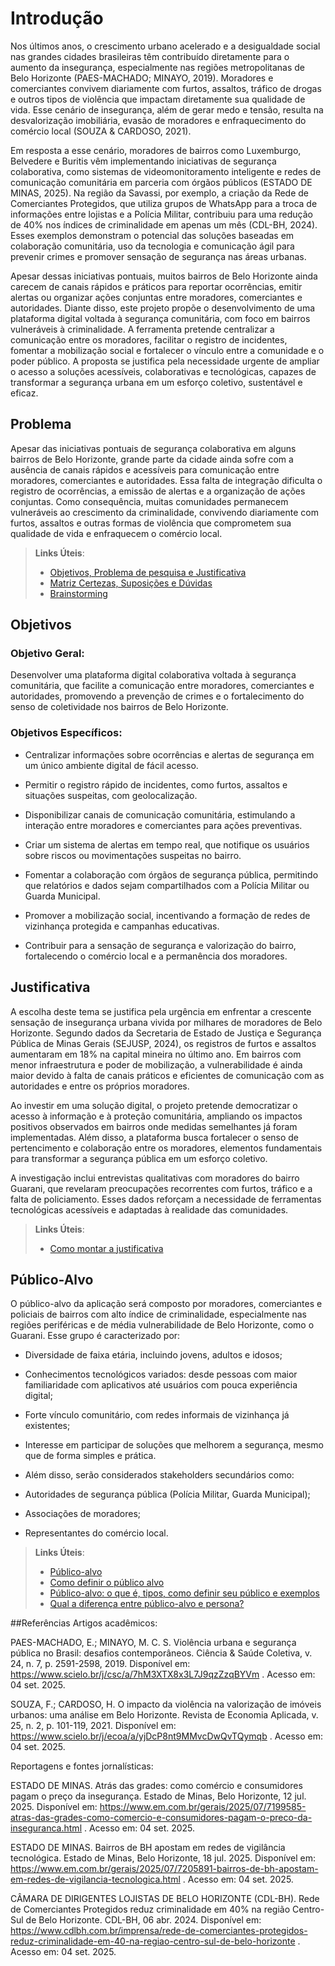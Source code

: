 # Introdução

Nos últimos anos, o crescimento urbano acelerado e a desigualdade social nas grandes cidades brasileiras têm contribuído diretamente para o aumento da insegurança, especialmente nas regiões metropolitanas de Belo Horizonte (PAES-MACHADO; MINAYO, 2019). Moradores e comerciantes convivem diariamente com furtos, assaltos, tráfico de drogas e outros tipos de violência que impactam diretamente sua qualidade de vida. Esse cenário de insegurança, além de gerar medo e tensão, resulta na desvalorização imobiliária, evasão de moradores e enfraquecimento do comércio local (SOUZA & CARDOSO, 2021).

Em resposta a esse cenário, moradores de bairros como Luxemburgo, Belvedere e Buritis vêm implementando iniciativas de segurança colaborativa, como sistemas de videomonitoramento inteligente e redes de comunicação comunitária em parceria com órgãos públicos (ESTADO DE MINAS, 2025). Na região da Savassi, por exemplo, a criação da Rede de Comerciantes Protegidos, que utiliza grupos de WhatsApp para a troca de informações entre lojistas e a Polícia Militar, contribuiu para uma redução de 40% nos índices de criminalidade em apenas um mês (CDL-BH, 2024). Esses exemplos demonstram o potencial das soluções baseadas em colaboração comunitária, uso da tecnologia e comunicação ágil para prevenir crimes e promover sensação de segurança nas áreas urbanas.

Apesar dessas iniciativas pontuais, muitos bairros de Belo Horizonte ainda carecem de canais rápidos e práticos para reportar ocorrências, emitir alertas ou organizar ações conjuntas entre moradores, comerciantes e autoridades. Diante disso, este projeto propõe o desenvolvimento de uma plataforma digital voltada à segurança comunitária, com foco em bairros vulneráveis à criminalidade. A ferramenta pretende centralizar a comunicação entre os moradores, facilitar o registro de incidentes, fomentar a mobilização social e fortalecer o vínculo entre a comunidade e o poder público. A proposta se justifica pela necessidade urgente de ampliar o acesso a soluções acessíveis, colaborativas e tecnológicas, capazes de transformar a segurança urbana em um esforço coletivo, sustentável e eficaz.

## Problema

Apesar das iniciativas pontuais de segurança colaborativa em alguns bairros de Belo Horizonte, grande parte da cidade ainda sofre com a ausência de canais rápidos e acessíveis para comunicação entre moradores, comerciantes e autoridades. Essa falta de integração dificulta o registro de ocorrências, a emissão de alertas e a organização de ações conjuntas. Como consequência, muitas comunidades permanecem vulneráveis ao crescimento da criminalidade, convivendo diariamente com furtos, assaltos e outras formas de violência que comprometem sua qualidade de vida e enfraquecem o comércio local.

> **Links Úteis**:
> - [Objetivos, Problema de pesquisa e Justificativa](https://medium.com/@versioparole/objetivos-problema-de-pesquisa-e-justificativa-c98c8233b9c3)
> - [Matriz Certezas, Suposições e Dúvidas](https://medium.com/educa%C3%A7%C3%A3o-fora-da-caixa/matriz-certezas-suposi%C3%A7%C3%B5es-e-d%C3%BAvidas-fa2263633655)
> - [Brainstorming](https://www.euax.com.br/2018/09/brainstorming/)

## Objetivos

### Objetivo Geral:

Desenvolver uma plataforma digital colaborativa voltada à segurança comunitária, que facilite a comunicação entre moradores, comerciantes e autoridades, promovendo a prevenção de crimes e o fortalecimento do senso de coletividade nos bairros de Belo Horizonte.

### Objetivos Específicos:

- Centralizar informações sobre ocorrências e alertas de segurança em um único ambiente digital de fácil acesso.

- Permitir o registro rápido de incidentes, como furtos, assaltos e situações suspeitas, com geolocalização.

- Disponibilizar canais de comunicação comunitária, estimulando a interação entre moradores e comerciantes para ações preventivas.

- Criar um sistema de alertas em tempo real, que notifique os usuários sobre riscos ou movimentações suspeitas no bairro.

- Fomentar a colaboração com órgãos de segurança pública, permitindo que relatórios e dados sejam compartilhados com a Polícia Militar ou Guarda Municipal.

- Promover a mobilização social, incentivando a formação de redes de vizinhança protegida e campanhas educativas.

- Contribuir para a sensação de segurança e valorização do bairro, fortalecendo o comércio local e a permanência dos moradores.


## Justificativa

A escolha deste tema se justifica pela urgência em enfrentar a crescente sensação de insegurança urbana vivida por milhares de moradores de Belo Horizonte. Segundo dados da Secretaria de Estado de Justiça e Segurança Pública de Minas Gerais (SEJUSP, 2024), os registros de furtos e assaltos aumentaram em 18% na capital mineira no último ano. Em bairros com menor infraestrutura e poder de mobilização, a vulnerabilidade é ainda maior devido à falta de canais práticos e eficientes de comunicação com as autoridades e entre os próprios moradores.

Ao investir em uma solução digital, o projeto pretende democratizar o acesso à informação e à proteção comunitária, ampliando os impactos positivos observados em bairros onde medidas semelhantes já foram implementadas. Além disso, a plataforma busca fortalecer o senso de pertencimento e colaboração entre os moradores, elementos fundamentais para transformar a segurança pública em um esforço coletivo.

A investigação inclui entrevistas qualitativas com moradores do bairro Guarani, que revelaram preocupações recorrentes com furtos, tráfico e a falta de policiamento. Esses dados reforçam a necessidade de ferramentas tecnológicas acessíveis e adaptadas à realidade das comunidades.

> **Links Úteis**:
> - [Como montar a justificativa](https://guiadamonografia.com.br/como-montar-justificativa-do-tcc/)

## Público-Alvo

O público-alvo da aplicação será composto por moradores, comerciantes e policiais de bairros com alto índice de criminalidade, especialmente nas regiões periféricas e de média vulnerabilidade de Belo Horizonte, como o Guarani. Esse grupo é caracterizado por:

- Diversidade de faixa etária, incluindo jovens, adultos e idosos;

- Conhecimentos tecnológicos variados: desde pessoas com maior familiaridade com aplicativos até usuários com pouca experiência digital;

- Forte vínculo comunitário, com redes informais de vizinhança já existentes;

- Interesse em participar de soluções que melhorem a segurança, mesmo que de forma simples e prática.

- Além disso, serão considerados stakeholders secundários como:

- Autoridades de segurança pública (Polícia Militar, Guarda Municipal);

- Associações de moradores;

- Representantes do comércio local.

> **Links Úteis**:
> - [Público-alvo](https://blog.hotmart.com/pt-br/publico-alvo/)
> - [Como definir o público alvo](https://exame.com/pme/5-dicas-essenciais-para-definir-o-publico-alvo-do-seu-negocio/)
> - [Público-alvo: o que é, tipos, como definir seu público e exemplos](https://klickpages.com.br/blog/publico-alvo-o-que-e/)
> - [Qual a diferença entre público-alvo e persona?](https://rockcontent.com/blog/diferenca-publico-alvo-e-persona/)

##Referências
Artigos acadêmicos:

PAES-MACHADO, E.; MINAYO, M. C. S. Violência urbana e segurança pública no Brasil: desafios contemporâneos. Ciência & Saúde Coletiva, v. 24, n. 7, p. 2591-2598, 2019. Disponível em: https://www.scielo.br/j/csc/a/7hM3XTX8x3L7J9qzZzqBYVm
. Acesso em: 04 set. 2025.

SOUZA, F.; CARDOSO, H. O impacto da violência na valorização de imóveis urbanos: uma análise em Belo Horizonte. Revista de Economia Aplicada, v. 25, n. 2, p. 101-119, 2021. Disponível em: https://www.scielo.br/j/ecoa/a/yjDcP8nt9MMvcDwQvTQymqb
. Acesso em: 04 set. 2025.

Reportagens e fontes jornalísticas:

ESTADO DE MINAS. Atrás das grades: como comércio e consumidores pagam o preço da insegurança. Estado de Minas, Belo Horizonte, 12 jul. 2025. Disponível em: https://www.em.com.br/gerais/2025/07/7199585-atras-das-grades-como-comercio-e-consumidores-pagam-o-preco-da-inseguranca.html
. Acesso em: 04 set. 2025.

ESTADO DE MINAS. Bairros de BH apostam em redes de vigilância tecnológica. Estado de Minas, Belo Horizonte, 18 jul. 2025. Disponível em: https://www.em.com.br/gerais/2025/07/7205891-bairros-de-bh-apostam-em-redes-de-vigilancia-tecnologica.html
. Acesso em: 04 set. 2025.

CÂMARA DE DIRIGENTES LOJISTAS DE BELO HORIZONTE (CDL-BH). Rede de Comerciantes Protegidos reduz criminalidade em 40% na região Centro-Sul de Belo Horizonte. CDL-BH, 06 abr. 2024. Disponível em: https://www.cdlbh.com.br/imprensa/rede-de-comerciantes-protegidos-reduz-criminalidade-em-40-na-regiao-centro-sul-de-belo-horizonte
. Acesso em: 04 set. 2025.

